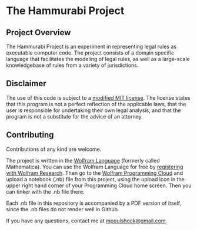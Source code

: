 # The Hammurabi Project

## Project Overview

The Hammurabi Project is an experiment in representing legal rules as executable computer code. The project consists of a domain specific language that facilitates the modeling of legal rules, as well as a large-scale knowledgebase of rules from a variety of jurisdictions.


## Disclaimer

The use of this code is subject to a [modified MIT license](https://github.com/mpoulshock/HammurabiProject/blob/master/LICENSE).  The license states that this program is not a perfect reflection of the applicable laws, that the user is responsible for undertaking their own legal analysis, and that the program is not a substitute for the advice of an attorney.

## Contributing

Contributions of any kind are welcome.

The project is written in the [Wolfram Language](https://www.wolfram.com/language/) (formerly called Mathematica).  You can use the Wolfram Language for free by [registering with Wolfram Research](https://user.wolfram.com/wolframid/registration/cloud).  Then go to the [Wolfram Programming Cloud](http://www.wolframcloud.com/) and upload a notebook (.nb) file from this project, using the upload icon in the upper right hand corner of your Programming Cloud home screen.  Then you can tinker with the .nb file there.

Each .nb file in this repository is accompanied by a PDF version of itself, since the .nb files do not render well in Github.

If you have any questions, contact me at mpoulshock@gmail.com.


